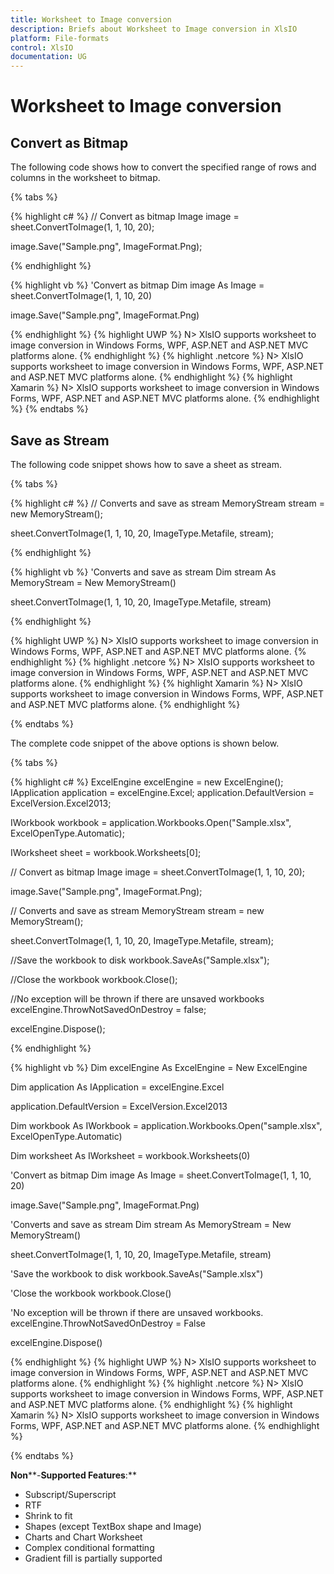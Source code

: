```yaml
---
title: Worksheet to Image conversion
description: Briefs about Worksheet to Image conversion in XlsIO
platform: File-formats
control: XlsIO
documentation: UG
---
```


# Worksheet to Image conversion

## Convert as Bitmap

The following code shows how to convert the specified range of rows and columns in the worksheet to bitmap.

{% tabs %}  

{% highlight c# %}
// Convert as bitmap
Image image = sheet.ConvertToImage(1, 1, 10, 20);

image.Save("Sample.png", ImageFormat.Png);





{% endhighlight %}

{% highlight vb %}
'Convert as bitmap
Dim image As Image = sheet.ConvertToImage(1, 1, 10, 20)

image.Save("Sample.png", ImageFormat.Png)



{% endhighlight %}
{% highlight UWP %}
N> XlsIO supports worksheet to image conversion in Windows Forms, WPF, ASP.NET and ASP.NET MVC platforms alone.
{% endhighlight %}
{% highlight .netcore %}
N> XlsIO supports worksheet to image conversion in Windows Forms, WPF, ASP.NET and ASP.NET MVC platforms alone.
{% endhighlight %}
{% highlight Xamarin %}
N> XlsIO supports worksheet to image conversion in Windows Forms, WPF, ASP.NET and ASP.NET MVC platforms alone.
{% endhighlight %}
  {% endtabs %}  

## Save as Stream

The following code snippet shows how to save a sheet as stream.

{% tabs %}  

{% highlight c# %}
// Converts and save as stream
MemoryStream stream = new MemoryStream();

sheet.ConvertToImage(1, 1, 10, 20, ImageType.Metafile, stream);

{% endhighlight %}

{% highlight vb %}
'Converts and save as stream
Dim stream As MemoryStream = New MemoryStream()

sheet.ConvertToImage(1, 1, 10, 20, ImageType.Metafile, stream)



{% endhighlight %}

{% highlight UWP %}
N> XlsIO supports worksheet to image conversion in Windows Forms, WPF, ASP.NET and ASP.NET MVC platforms alone.
{% endhighlight %}
{% highlight .netcore %}
N> XlsIO supports worksheet to image conversion in Windows Forms, WPF, ASP.NET and ASP.NET MVC platforms alone.
{% endhighlight %}
{% highlight Xamarin %}
N> XlsIO supports worksheet to image conversion in Windows Forms, WPF, ASP.NET and ASP.NET MVC platforms alone.
{% endhighlight %}

  {% endtabs %}  

The complete code snippet of the above options is shown below.

{% tabs %}  

{% highlight c# %}
ExcelEngine excelEngine = new ExcelEngine();
IApplication application = excelEngine.Excel;
application.DefaultVersion = ExcelVersion.Excel2013;

IWorkbook workbook = application.Workbooks.Open("Sample.xlsx", ExcelOpenType.Automatic);

IWorksheet sheet = workbook.Worksheets[0];

// Convert as bitmap
Image image = sheet.ConvertToImage(1, 1, 10, 20);

image.Save("Sample.png", ImageFormat.Png);

// Converts and save as stream
MemoryStream stream = new MemoryStream();

sheet.ConvertToImage(1, 1, 10, 20, ImageType.Metafile, stream);

//Save the workbook to disk
workbook.SaveAs("Sample.xlsx");

//Close the workbook
workbook.Close();

//No exception will be thrown if there are unsaved workbooks
excelEngine.ThrowNotSavedOnDestroy = false;

excelEngine.Dispose();



{% endhighlight %}

{% highlight vb %}
Dim excelEngine As ExcelEngine = New ExcelEngine

Dim application As IApplication = excelEngine.Excel

application.DefaultVersion = ExcelVersion.Excel2013

Dim workbook As IWorkbook = application.Workbooks.Open("sample.xlsx", ExcelOpenType.Automatic)

Dim worksheet As IWorksheet = workbook.Worksheets(0)

'Convert as bitmap
Dim image As Image = sheet.ConvertToImage(1, 1, 10, 20)

image.Save("Sample.png", ImageFormat.Png)

'Converts and save as stream
Dim stream As MemoryStream = New MemoryStream()

sheet.ConvertToImage(1, 1, 10, 20, ImageType.Metafile, stream)

'Save the workbook to disk
workbook.SaveAs("Sample.xlsx")

'Close the workbook
workbook.Close()

'No exception will be thrown if there are unsaved workbooks.
excelEngine.ThrowNotSavedOnDestroy = False

excelEngine.Dispose()



{% endhighlight %}
{% highlight UWP %}
N> XlsIO supports worksheet to image conversion in Windows Forms, WPF, ASP.NET and ASP.NET MVC platforms alone.
{% endhighlight %}
{% highlight .netcore %}
N> XlsIO supports worksheet to image conversion in Windows Forms, WPF, ASP.NET and ASP.NET MVC platforms alone.
{% endhighlight %}
{% highlight Xamarin %}
N> XlsIO supports worksheet to image conversion in Windows Forms, WPF, ASP.NET and ASP.NET MVC platforms alone.
{% endhighlight %}

  {% endtabs %}  

**Non****-****Supported** **Features****:**

* Subscript/Superscript
* RTF
* Shrink to fit
* Shapes (except TextBox shape and Image)
* Charts and Chart Worksheet
* Complex conditional formatting
* Gradient fill is partially supported